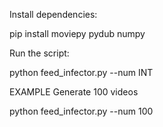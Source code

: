 Install dependencies:

pip install moviepy pydub numpy

Run the script:

python feed_infector.py --num INT

EXAMPLE
Generate 100 videos

python feed_infector.py --num 100
